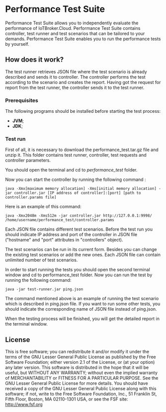# Performance Test Suite

Performance Test Suite allows you to independently evaluate the performance of IoTBroker.Cloud. Performance Test Suite contains controller, test runner and test scenarios that can be tailored to your demands. Performance Test Suite enables you to run the performance tests by yourself.

## How does it work?

The test runner retrieves JSON file where the test scenario is already described and sends it to controller. The controller performs the test according to the scenario and creates the report. Having got the request for report from the test runner, the controller sends it to the test runner. 

### Prerequisites

The following programs should be installed before starting the test process:

* **JVM**;
* **JDK**;

### Test run

First of all, it is necessary to download the performance_test.tar.gz file and unzip it. This folder contains test runner, controller, test requests and controller parameters.

You should open the terminal and cd to *performance_test* folder. 

Now you can start the controller by running the following command :

```
java -Xmx[maximum memory allocation] -Xms[initial memory allocation] -jar controller.jar [IP address of controller]:[port] [path to controller.params file] 
```

Here is an example of this command:

```
java -Xmx2048m -Xms512m -jar controller.jar http://127.0.0.1:9998/ /home/username/performance_test/controller.params 

```

Each JSON file contains different test scenarios. Before the test run you should indicate IP address and port of the controller in JSON file ("hostname" and "port" attributes in "controllers" object).

The test scenarios can be run in its current form. Besides you can change the existing test scenarios or add the new ones. Each JSON file can contain unlimited number of test scenarios.

In order to start running the tests you should open the second terminal window and cd to performance_test folder. Now you can run the test by running the following command:

```
java -jar test-runner.jar ping.json
```
The command mentioned above is an example of running the test scenario which is described in ping.json file. If you want to run some other tests, you should indicate the corresponding name of JSON file instead of ping.json. 

When the testing process will be finished, you will get the detailed report in the terminal window.

## License

This is free software; you can redistribute it and/or modify it under the terms of the GNU Lesser General Public License as published by the Free Software Foundation; either version 2.1 of the License, or (at your option) any later version. This software is distributed in the hope that it will be useful, but WITHOUT ANY WARRANTY; without even the implied warranty of MERCHANTABILITY or FITNESS FOR A PARTICULAR PURPOSE. See the GNU Lesser General Public License for more details. You should have received a copy of the GNU Lesser General Public License along with this software; if not, write to the Free Software Foundation, Inc., 51 Franklin St, Fifth Floor, Boston, MA 02110-1301 USA, or see the FSF site: http://www.fsf.org

